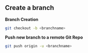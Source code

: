 ## Create a branch

**Branch Creation**
```bash
git checkout -b <branchname>
```

**Push new branch to a remote Git Repo**
```bash
git push origin -u <branchname>
```
